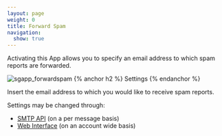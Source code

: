 ```yaml
---
layout: page
weight: 0
title: Forward Spam
navigation:
  show: true
---
```


Activating this App allows you to specify an email address to which spam reports are forwarded.

![]({{root_url}}/images/forward_spam.png "sgapp_forwardspam")
{% anchor h2 %}
Settings 
{% endanchor %}

Insert the email address to which you would like to receive spam reports.

Settings may be changed through:

-   [SMTP API]({{root_url}}/API_Reference/SMTP_API/apps.html#forwardspam) (on a per message basis)
-   [Web Interface](https://sendgrid.com/app) (on an account wide basis)
